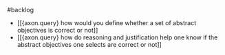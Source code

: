 #backlog 

- [[{axon.query} how would you define whether a set of abstract objectives is correct or not]]
- [[{axon.query} how do reasoning and justification help one know if the abstract objectives one selects are correct or not]]